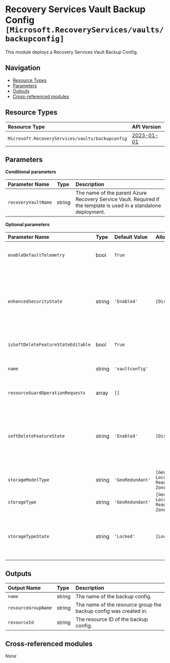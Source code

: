 # Recovery Services Vault Backup Config `[Microsoft.RecoveryServices/vaults/backupconfig]`

This module deploys a Recovery Services Vault Backup Config.

## Navigation

- [Resource Types](#Resource-Types)
- [Parameters](#Parameters)
- [Outputs](#Outputs)
- [Cross-referenced modules](#Cross-referenced-modules)

## Resource Types

| Resource Type | API Version |
| :-- | :-- |
| `Microsoft.RecoveryServices/vaults/backupconfig` | [2023-01-01](https://learn.microsoft.com/en-us/azure/templates/Microsoft.RecoveryServices/2023-01-01/vaults/backupconfig) |

## Parameters

**Conditional parameters**

| Parameter Name | Type | Description |
| :-- | :-- | :-- |
| `recoveryVaultName` | string | The name of the parent Azure Recovery Service Vault. Required if the template is used in a standalone deployment. |

**Optional parameters**

| Parameter Name | Type | Default Value | Allowed Values | Description |
| :-- | :-- | :-- | :-- | :-- |
| `enableDefaultTelemetry` | bool | `True` |  | Enable telemetry via a Globally Unique Identifier (GUID). |
| `enhancedSecurityState` | string | `'Enabled'` | `[Disabled, Enabled]` | Enable this setting to protect hybrid backups against accidental deletes and add additional layer of authentication for critical operations. |
| `isSoftDeleteFeatureStateEditable` | bool | `True` |  | Is soft delete feature state editable. |
| `name` | string | `'vaultconfig'` |  | Name of the Azure Recovery Service Vault Backup Policy. |
| `resourceGuardOperationRequests` | array | `[]` |  | ResourceGuard Operation Requests. |
| `softDeleteFeatureState` | string | `'Enabled'` | `[Disabled, Enabled]` | Enable this setting to protect backup data for Azure VM, SQL Server in Azure VM and SAP HANA in Azure VM from accidental deletes. |
| `storageModelType` | string | `'GeoRedundant'` | `[GeoRedundant, LocallyRedundant, ReadAccessGeoZoneRedundant, ZoneRedundant]` | Storage type. |
| `storageType` | string | `'GeoRedundant'` | `[GeoRedundant, LocallyRedundant, ReadAccessGeoZoneRedundant, ZoneRedundant]` | Storage type. |
| `storageTypeState` | string | `'Locked'` | `[Locked, Unlocked]` | Once a machine is registered against a resource, the storageTypeState is always Locked. |


## Outputs

| Output Name | Type | Description |
| :-- | :-- | :-- |
| `name` | string | The name of the backup config. |
| `resourceGroupName` | string | The name of the resource group the backup config was created in. |
| `resourceId` | string | The resource ID of the backup config. |

## Cross-referenced modules

_None_
